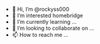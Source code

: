 - 👋 Hi, I’m @rockyss000
- 👀 I’m interested homebridge
- 🌱 I’m currently learning ...
- 💞️ I’m looking to collaborate on ...
- 📫 How to reach me ...

<!---
rockyss000/rockyss000 is a ✨ special ✨ repository because its `README.md` (this file) appears on your GitHub profile.
You can click the Preview link to take a look at your changes.
--->
